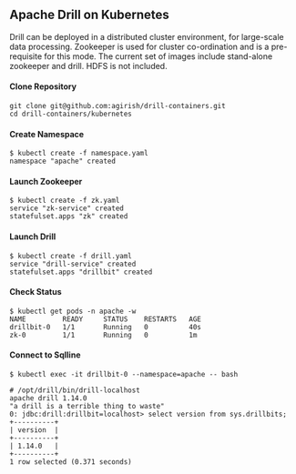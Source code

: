## Apache Drill on Kubernetes

Drill can be deployed in a distributed cluster environment, for large-scale data processing. Zookeeper is used for cluster co-ordination and is a pre-requisite for this mode. The current set of images include stand-alone zookeeper and drill. HDFS is not included.

#### Clone Repository

```
git clone git@github.com:agirish/drill-containers.git
cd drill-containers/kubernetes
``` 

#### Create Namespace

```
$ kubectl create -f namespace.yaml
namespace "apache" created
``` 

#### Launch Zookeeper 

```
$ kubectl create -f zk.yaml 
service "zk-service" created
statefulset.apps "zk" created
```
    
#### Launch Drill 

```
$ kubectl create -f drill.yaml 
service "drill-service" created
statefulset.apps "drillbit" created
```
#### Check Status 

```
$ kubectl get pods -n apache -w
NAME         READY     STATUS    RESTARTS   AGE
drillbit-0   1/1       Running   0          40s
zk-0         1/1       Running   0          1m
```

#### Connect to Sqlline

```
$ kubectl exec -it drillbit-0 --namespace=apache -- bash

# /opt/drill/bin/drill-localhost
apache drill 1.14.0 
"a drill is a terrible thing to waste"
0: jdbc:drill:drillbit=localhost> select version from sys.drillbits;
+----------+
| version  |
+----------+
| 1.14.0   |
+----------+
1 row selected (0.371 seconds)
```
